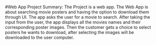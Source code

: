 #Web App Project
Summary: The Project is a web app. The Web App is about searching movie posters and having the option to download them through UI.
The app asks the user for a movie to search. After taking the input from the user, the app displays all the movies names and their corresponding poster images. Then the customer gets a choice to select posters he wants to download, after selecting the images will be downloaded to the user computer.
